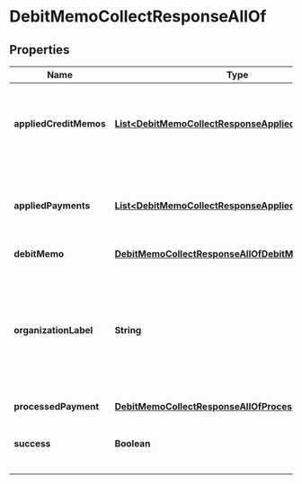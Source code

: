 

# DebitMemoCollectResponseAllOf


## Properties

| Name | Type | Description | Notes |
|------------ | ------------- | ------------- | -------------|
|**appliedCreditMemos** | [**List&lt;DebitMemoCollectResponseAppliedCreditMemos&gt;**](DebitMemoCollectResponseAppliedCreditMemos.md) | The information about which credit memo applied to the specific debit memo.  |  [optional] |
|**appliedPayments** | [**List&lt;DebitMemoCollectResponseAppliedPayments&gt;**](DebitMemoCollectResponseAppliedPayments.md) | The information about which payment applied to the specific debit memo.  |  [optional] |
|**debitMemo** | [**DebitMemoCollectResponseAllOfDebitMemo**](DebitMemoCollectResponseAllOfDebitMemo.md) |  |  [optional] |
|**organizationLabel** | **String** | The organization that this object belongs to.  Note: This field is available only when the Multi-Org feature is enabled.  |  [optional] |
|**processedPayment** | [**DebitMemoCollectResponseAllOfProcessedPayment**](DebitMemoCollectResponseAllOfProcessedPayment.md) |  |  [optional] |
|**success** | **Boolean** | Returns &#x60;true&#x60; if the request was processed successfully. |  [optional] |



